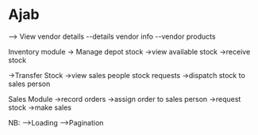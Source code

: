 # Ajab

--> View vendor details
     --details vendor info
     --vendor products
 
Inventory module
   -> Manage depot stock
      ->view available stock
      ->receive stock
      
   ->Transfer Stock
      ->view sales people stock requests
      ->dispatch stock to sales person

Sales Module
   ->record orders
   ->assign order to sales person
   ->request stock
   ->make sales
   
   
   
NB: 
  -->Loading
  -->Pagination

